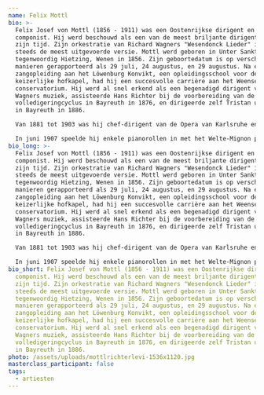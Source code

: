 ```yaml
---
name: Felix Mottl
bio: >-
  Felix Josef von Mottl (1856 - 1911) was een Oostenrijkse dirigent en
  componist. Hij werd beschouwd als een van de meest briljante dirigenten van
  zijn tijd. Zijn orkestratie van Richard Wagners "Wesendonck Lieder" is nog
  steeds de meest uitgevoerde versie. Mottl werd geboren in Unter Sankt Veit,
  tegenwoordig Hietzing, Wenen in 1856. Zijn geboortedatum is op verschillende
  manieren gerapporteerd als 29 juli, 24 augustus, en 29 augustus. Na een vroege
  zangopleiding aan het Löwenburg Konvikt, een opleidingsschool voor de
  keizerlijke hofkapel, had hij een succesvolle carrière aan het Weense
  conservatorium. Hij werd al snel erkend als een begenadigd dirigent van
  Wagners muziek, assisteerde Hans Richter bij de voorbereiding van de eerste
  volledigeringcyclus in Bayreuth in 1876, en dirigeerde zelf Tristan und Isolde
  in Bayreuth in 1886.

  Van 1881 tot 1903 was hij chef-dirigent van de Opera van Karlsruhe en stond alom bekend om zijn werk daar, met name in Wagner, Berlioz en Chabrier, wiens opera's hij verdedigde. Hij orkestreerde ook Chabrier's Bourrée fantasque en Trois valses romantiques, en arrangeerde een populaire suite met orkestrale fragmenten uit de opera's van Christoph Willibald Gluck. In latere jaren, vooral als dirigent van Wagner, bezocht hij Amsterdam, Londen en New York, waar hij in 1903 gastdirigeerde bij de Metropolitan Opera. In 1904 werd hij benoemd tot directeur van de Academie van Beeldende Kunsten in Berlijn.

  In juni 1907 speelde hij enkele pianorollen in met het Welte-Mignon pianola systeem, waaronder zijn eigen pianotranscripties van delen uit Parsifal en Tristan und Isolde . Op 21 juni 1911 kreeg hij een hartaanval terwijl hij zijn 100ste uitvoering van Tristan in München dirigeerde. 11 dagen later, op 2 juli, stierf Mottl op 54-jarige leeftijd, maar niet voordat hij trouwde met zijn oude minnares, de sopraan Zdenka Faßbender.
bio_long: >-
  Felix Josef von Mottl (1856 - 1911) was een Oostenrijkse dirigent en
  componist. Hij werd beschouwd als een van de meest briljante dirigenten van
  zijn tijd. Zijn orkestratie van Richard Wagners "Wesendonck Lieder" is nog
  steeds de meest uitgevoerde versie. Mottl werd geboren in Unter Sankt Veit,
  tegenwoordig Hietzing, Wenen in 1856. Zijn geboortedatum is op verschillende
  manieren gerapporteerd als 29 juli, 24 augustus, en 29 augustus. Na een vroege
  zangopleiding aan het Löwenburg Konvikt, een opleidingsschool voor de
  keizerlijke hofkapel, had hij een succesvolle carrière aan het Weense
  conservatorium. Hij werd al snel erkend als een begenadigd dirigent van
  Wagners muziek, assisteerde Hans Richter bij de voorbereiding van de eerste
  volledigeringcyclus in Bayreuth in 1876, en dirigeerde zelf Tristan und Isolde
  in Bayreuth in 1886.

  Van 1881 tot 1903 was hij chef-dirigent van de Opera van Karlsruhe en stond alom bekend om zijn werk daar, met name in Wagner, Berlioz en Chabrier, wiens opera's hij verdedigde. Hij orkestreerde ook Chabrier's Bourrée fantasque en Trois valses romantiques, en arrangeerde een populaire suite met orkestrale fragmenten uit de opera's van Christoph Willibald Gluck. In latere jaren, vooral als dirigent van Wagner, bezocht hij Amsterdam, Londen en New York, waar hij in 1903 gastdirigeerde bij de Metropolitan Opera. In 1904 werd hij benoemd tot directeur van de Academie van Beeldende Kunsten in Berlijn.

  In juni 1907 speelde hij enkele pianorollen in met het Welte-Mignon pianola systeem, waaronder zijn eigen pianotranscripties van delen uit Parsifal en Tristan und Isolde . Op 21 juni 1911 kreeg hij een hartaanval terwijl hij zijn 100ste uitvoering van Tristan in München dirigeerde. 11 dagen later, op 2 juli, stierf Mottl op 54-jarige leeftijd, maar niet voordat hij trouwde met zijn oude minnares, de sopraan Zdenka Faßbender.
bio_short: Felix Josef von Mottl (1856 - 1911) was een Oostenrijkse dirigent en
  componist. Hij werd beschouwd als een van de meest briljante dirigenten van
  zijn tijd. Zijn orkestratie van Richard Wagners "Wesendonck Lieder" is nog
  steeds de meest uitgevoerde versie. Mottl werd geboren in Unter Sankt Veit,
  tegenwoordig Hietzing, Wenen in 1856. Zijn geboortedatum is op verschillende
  manieren gerapporteerd als 29 juli, 24 augustus, en 29 augustus. Na een vroege
  zangopleiding aan het Löwenburg Konvikt, een opleidingsschool voor de
  keizerlijke hofkapel, had hij een succesvolle carrière aan het Weense
  conservatorium. Hij werd al snel erkend als een begenadigd dirigent van
  Wagners muziek, assisteerde Hans Richter bij de voorbereiding van de eerste
  volledigeringcyclus in Bayreuth in 1876, en dirigeerde zelf Tristan und Isolde
  in Bayreuth in 1886.
photo: /assets/uploads/mottlrichterlevi-1536x1120.jpg
masterclass_participant: false
tags:
  - artiesten
---
```

